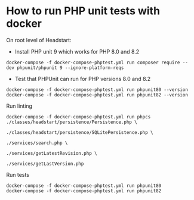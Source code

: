 # How to run PHP unit tests with docker


On root level of Headstart:


* Install PHP unit 9 which works for PHP 8.0 and 8.2

`docker-compose -f docker-compose-phptest.yml run composer require --dev phpunit/phpunit 9 --ignore-platform-reqs`

* Test that PHPUnit can run for PHP versions 8.0 and 8.2

```
docker-compose -f docker-compose-phptest.yml run phpunit80 --version
docker-compose -f docker-compose-phptest.yml run phpunit82 --version
```

Run linting

```
docker-compose -f docker-compose-phptest.yml run phpcs ./classes/headstart/persistence/Persistence.php \
                                                       ./classes/headstart/persistence/SQLitePersistence.php \
                                                       ./services/search.php \
                                                       ./services/getLatestRevision.php \
                                                       ./services/getLastVersion.php

```

Run tests

```
docker-compose -f docker-compose-phptest.yml run phpunit80
docker-compose -f docker-compose-phptest.yml run phpunit82
```